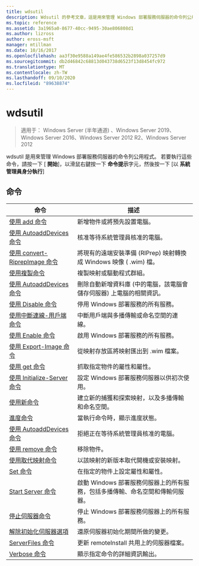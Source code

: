 ```yaml
---
title: wdsutil
description: Wdsutil 的參考文章，這是用來管理 Windows 部署服務伺服器的命令列公用程式。
ms.topic: reference
ms.assetid: 3a1965a0-8677-40cc-9495-30ae806808d1
ms.author: lizross
author: eross-msft
manager: mtillman
ms.date: 10/16/2017
ms.openlocfilehash: aa3f30e9588a149ae4fe586532b2898a037257d9
ms.sourcegitcommit: db2d46842c68813d043738d6523f13d8454fc972
ms.translationtype: MT
ms.contentlocale: zh-TW
ms.lasthandoff: 09/10/2020
ms.locfileid: "89638874"
---
```

# <a name="wdsutil"></a>wdsutil

> 適用于： Windows Server (半年通道) 、Windows Server 2019、Windows Server 2016、Windows Server 2012 R2、Windows Server 2012

wdsutil 是用來管理 Windows 部署服務伺服器的命令列公用程式。 若要執行這些命令，請按一下 [ **開始**]，以滑鼠右鍵按一下 **命令提示**字元，然後按一下 [以 **系統管理員身分執行**]
## <a name="commands"></a>命令
|命令|描述|
|------|--------|
|[使用 add 命令](using-the-add-command.md)|新增物件或將預先設置電腦。|
|[使用 AutoaddDevices 命令](using-the-approve-autoadddevices-command.md)|核准等待系統管理員核准的電腦。|
|[使用 convert-RiprepImage 命令](using-the-convert-riprepimage-command.md)|將現有的遠端安裝準備 (RIPrep) 映射轉換成 Windows 映像 ( .wim) 檔。|
|[使用複製命令](using-the-copy-command.md)|複製映射或驅動程式群組。|
|[使用 AutoaddDevices 命令](using-the-delete-autoadddevices-command.md)|刪除自動新增資料庫 (中的電腦，該電腦會儲存伺服器) 上電腦的相關資訊。|
|[使用 Disable 命令](using-the-disable-command.md)|停用 Windows 部署服務的所有服務。|
|[使用中斷連線-用戶端命令](using-the-disconnect-client-command.md)|中斷用戶端與多播傳輸或命名空間的連線。|
|[使用 Enable 命令](using-the-enable-command.md)|啟用 Windows 部署服務的所有服務。|
|[使用 Export-Image 命令](using-the-export-image-command.md)|從映射存放區將映射匯出到 .wim 檔案。|
|[使用 get 命令](using-the-get-command.md)|抓取指定物件的屬性和屬性。|
|[使用 Initialize-Server 命令](using-the-initialize-server-command.md)|設定 Windows 部署服務伺服器以供初次使用。|
|[使用新命令](using-the-new-command.md)|建立新的捕獲和探索映射，以及多播傳輸和命名空間。|
|[進度命令](the-progress-command.md)|當執行命令時，顯示進度狀態。|
|[使用 AutoaddDevices 命令](using-the-reject-autoadddevices-command.md)|拒絕正在等待系統管理員核准的電腦。|
|[使用 remove 命令](using-the-remove-command.md)|移除物件。|
|[使用取代映射命令](using-the-replace-image-command.md)|以該映射的新版本取代開機或安裝映射。|
|[Set 命令](the-set-command.md)|在指定的物件上設定屬性和屬性。|
|[Start Server 命令](the-start-server-command.md)|啟動 Windows 部署服務伺服器上的所有服務，包括多播傳輸、命名空間和傳輸伺服器。|
|[停止伺服器命令](the-stop-server-command.md)|停止 Windows 部署服務伺服器上的所有服務。|
|[解除初始化伺服器選項](the-uninitialize-server-option.md)|還原伺服器初始化期間所做的變更。|
|[ServerFiles 命令](the-update-serverfiles-command.md)|更新 remoteInstall 共用上的伺服器檔案。|
|[Verbose 命令](the-verbose-command.md)|顯示指定命令的詳細資訊輸出。|
